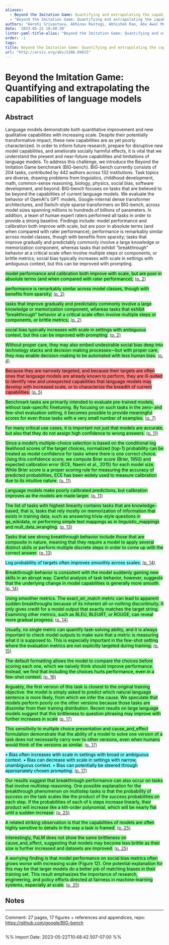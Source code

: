```yaml
---
aliases:
  - Beyond the Imitation Game: Quantifying and extrapolating the capabilities of language models
  - "Beyond the Imitation Game: Quantifying and extrapolating the capabilities of language models"
authors: "Aarohi Srivastava, Abhinav Rastogi, Abhishek Rao, Abu Awal Md Shoeb, Abubakar Abid, Adam Fisch, Adam R. Brown, Adam Santoro, Aditya Gupta, Adrià Garriga-Alonso, Agnieszka Kluska, Aitor Lewkowycz, Akshat Agarwal, Alethea Power, Alex Ray, Alex Warstadt, Alexander W. Kocurek, Ali Safaya, Ali Tazarv, Alice Xiang, Alicia Parrish, Allen Nie, Aman Hussain, Amanda Askell, Amanda Dsouza, Ameet Rahane, Anantharaman S. Iyer, Anders Andreassen, Andrea Santilli, Andreas Stuhlmüller, Andrew Dai, Andrew La, Andrew Lampinen, Andy Zou, Angela Jiang, Angelica Chen, Anh Vuong, Animesh Gupta, Anna Gottardi, Antonio Norelli, Anu Venkatesh, Arash Gholamidavoodi, Arfa Tabassum, Arul Menezes, Arun Kirubarajan, Asher Mullokandov, Ashish Sabharwal, Austin Herrick, Avia Efrat, Aykut Erdem, Ayla Karakaş, B. Ryan Roberts, Bao Sheng Loe, Barret Zoph, Bartłomiej Bojanowski, Batuhan Özyurt, Behnam Hedayatnia, Behnam Neyshabur, Benjamin Inden, Benno Stein, Berk Ekmekci, Bill Yuchen Lin, Blake Howald, Cameron Diao, Cameron Dour, Catherine Stinson, Cedrick Argueta, César Ferri Ramírez, Chandan Singh, Charles Rathkopf, Chenlin Meng, Chitta Baral, Chiyu Wu, Chris Callison-Burch, Chris Waites, Christian Voigt, Christopher D. Manning, Christopher Potts, Cindy Ramirez, Clara E. Rivera, Clemencia Siro, Colin Raffel, Courtney Ashcraft, Cristina Garbacea, Damien Sileo, Dan Garrette, Dan Hendrycks, Dan Kilman, Dan Roth, Daniel Freeman, Daniel Khashabi, Daniel Levy, Daniel Moseguí González, Danny Hernandez, Danqi Chen, Daphne Ippolito, Dar Gilboa, David Dohan, David Drakard, David Jurgens, Debajyoti Datta, Deep Ganguli, Denis Emelin, Denis Kleyko, Deniz Yuret, Derek Chen, Derek Tam, Dieuwke Hupkes, Diganta Misra, Dilyar Buzan, Dimitri Coelho Mollo, Diyi Yang, Dong-Ho Lee, Ekaterina Shutova, Ekin Dogus Cubuk, Elad Segal, Eleanor Hagerman, Elizabeth Barnes, Elizabeth Donoway, Ellie Pavlick, Emanuele Rodola, Emma Lam, Eric Chu, Eric Tang, Erkut Erdem, Ernie Chang, Ethan A. Chi, Ethan Dyer, Ethan Jerzak, Ethan Kim, Eunice Engefu Manyasi, Evgenii Zheltonozhskii, Fanyue Xia, Fatemeh Siar, Fernando Martínez-Plumed, Francesca Happé, Francois Chollet, Frieda Rong, Gaurav Mishra, Genta Indra Winata, Gerard de Melo, Germán Kruszewski, Giambattista Parascandolo, Giorgio Mariani, Gloria Wang, Gonzalo Jaimovitch-López, Gregor Betz, Guy Gur-Ari, Hana Galijasevic, Hannah Kim, Hannah Rashkin, Hannaneh Hajishirzi, Harsh Mehta, Hayden Bogar, Henry Shevlin, Hinrich Schütze, Hiromu Yakura, Hongming Zhang, Hugh Mee Wong, Ian Ng, Isaac Noble, Jaap Jumelet, Jack Geissinger, Jackson Kernion, Jacob Hilton, Jaehoon Lee, Jaime Fernández Fisac, James B. Simon, James Koppel, James Zheng, James Zou, Jan Kocoń, Jana Thompson, Jared Kaplan, Jarema Radom, Jascha Sohl-Dickstein, Jason Phang, Jason Wei, Jason Yosinski, Jekaterina Novikova, Jelle Bosscher, Jennifer Marsh, Jeremy Kim, Jeroen Taal, Jesse Engel, Jesujoba Alabi, Jiacheng Xu, Jiaming Song, Jillian Tang, Joan Waweru, John Burden, John Miller, John U. Balis, Jonathan Berant, Jörg Frohberg, Jos Rozen, Jose Hernandez-Orallo, Joseph Boudeman, Joseph Jones, Joshua B. Tenenbaum, Joshua S. Rule, Joyce Chua, Kamil Kanclerz, Karen Livescu, Karl Krauth, Karthik Gopalakrishnan, Katerina Ignatyeva, Katja Markert, Kaustubh D. Dhole, Kevin Gimpel, Kevin Omondi, Kory Mathewson, Kristen Chiafullo, Ksenia Shkaruta, Kumar Shridhar, Kyle McDonell, Kyle Richardson, Laria Reynolds, Leo Gao, Li Zhang, Liam Dugan, Lianhui Qin, Lidia Contreras-Ochando, Louis-Philippe Morency, Luca Moschella, Lucas Lam, Lucy Noble, Ludwig Schmidt, Luheng He, Luis Oliveros Colón, Luke Metz, Lütfi Kerem Şenel, Maarten Bosma, Maarten Sap, Maartje ter Hoeve, Madotto Andrea, Maheen Farooqi, Manaal Faruqui, Mantas Mazeika, Marco Baturan, Marco Marelli, Marco Maru, Maria Jose Ramírez Quintana, Marie Tolkiehn, Mario Giulianelli, Martha Lewis, Martin Potthast, Matthew L. Leavitt, Matthias Hagen, Mátyás Schubert, Medina Orduna Baitemirova, Melody Arnaud, Melvin McElrath, Michael A. Yee, Michael Cohen, Michael Gu, Michael Ivanitskiy, Michael Starritt, Michael Strube, Michał Swędrowski, Michele Bevilacqua, Michihiro Yasunaga, Mihir Kale, Mike Cain, Mimee Xu, Mirac Suzgun, Mo Tiwari, Mohit Bansal, Moin Aminnaseri, Mor Geva, Mozhdeh Gheini, Mukund Varma T, Nanyun Peng, Nathan Chi, Nayeon Lee, Neta Gur-Ari Krakover, Nicholas Cameron, Nicholas Roberts, Nick Doiron, Nikita Nangia, Niklas Deckers, Niklas Muennighoff, Nitish Shirish Keskar, Niveditha S. Iyer, Noah Constant, Noah Fiedel, Nuan Wen, Oliver Zhang, Omar Agha, Omar Elbaghdadi, Omer Levy, Owain Evans, Pablo Antonio Moreno Casares, Parth Doshi, Pascale Fung, Paul Pu Liang, Paul Vicol, Pegah Alipoormolabashi, Peiyuan Liao, Percy Liang, Peter Chang, Peter Eckersley, Phu Mon Htut, Pinyu Hwang, Piotr Miłkowski, Piyush Patil, Pouya Pezeshkpour, Priti Oli, Qiaozhu Mei, Qing Lyu, Qinlang Chen, Rabin Banjade, Rachel Etta Rudolph, Raefer Gabriel, Rahel Habacker, Ramón Risco Delgado, Raphaël Millière, Rhythm Garg, Richard Barnes, Rif A. Saurous, Riku Arakawa, Robbe Raymaekers, Robert Frank, Rohan Sikand, Roman Novak, Roman Sitelew, Ronan LeBras, Rosanne Liu, Rowan Jacobs, Rui Zhang, Ruslan Salakhutdinov, Ryan Chi, Ryan Lee, Ryan Stovall, Ryan Teehan, Rylan Yang, Sahib Singh, Saif M. Mohammad, Sajant Anand, Sam Dillavou, Sam Shleifer, Sam Wiseman, Samuel Gruetter, Samuel R. Bowman, Samuel S. Schoenholz, Sanghyun Han, Sanjeev Kwatra, Sarah A. Rous, Sarik Ghazarian, Sayan Ghosh, Sean Casey, Sebastian Bischoff, Sebastian Gehrmann, Sebastian Schuster, Sepideh Sadeghi, Shadi Hamdan, Sharon Zhou, Shashank Srivastava, Sherry Shi, Shikhar Singh, Shima Asaadi, Shixiang Shane Gu, Shubh Pachchigar, Shubham Toshniwal, Shyam Upadhyay,  Shyamolima,  Debnath, Siamak Shakeri, Simon Thormeyer, Simone Melzi, Siva Reddy, Sneha Priscilla Makini, Soo-Hwan Lee, Spencer Torene, Sriharsha Hatwar, Stanislas Dehaene, Stefan Divic, Stefano Ermon, Stella Biderman, Stephanie Lin, Stephen Prasad, Steven T. Piantadosi, Stuart M. Shieber, Summer Misherghi, Svetlana Kiritchenko, Swaroop Mishra, Tal Linzen, Tal Schuster, Tao Li, Tao Yu, Tariq Ali, Tatsu Hashimoto, Te-Lin Wu, Théo Desbordes, Theodore Rothschild, Thomas Phan, Tianle Wang, Tiberius Nkinyili, Timo Schick, Timofei Kornev, Timothy Telleen-Lawton, Titus Tunduny, Tobias Gerstenberg, Trenton Chang, Trishala Neeraj, Tushar Khot, Tyler Shultz, Uri Shaham, Vedant Misra, Vera Demberg, Victoria Nyamai, Vikas Raunak, Vinay Ramasesh, Vinay Uday Prabhu, Vishakh Padmakumar, Vivek Srikumar, William Fedus, William Saunders, William Zhang, Wout Vossen, Xiang Ren, Xiaoyu Tong, Xinyi Wu, Xudong Shen, Yadollah Yaghoobzadeh, Yair Lakretz, Yangqiu Song, Yasaman Bahri, Yejin Choi, Yichi Yang, Yiding Hao, Yifu Chen, Yonatan Belinkov, Yu Hou, Yufang Hou, Yuntao Bai, Zachary Seid, Zhao Xinran, Zhuoye Zhao, Zijian Wang, Zijie J. Wang, Zirui Wang, Ziyi Wu"
date: '2023-05-22 10:48:30'
linter-yaml-title-alias: "Beyond the Imitation Game: Quantifying and extrapolating the capabilities of language models"
order: -1
tags: 
title: Beyond the Imitation Game: Quantifying and extrapolating the capabilities of language models
url: "http://arxiv.org/abs/2206.04615"
---
```


# Beyond the Imitation Game: Quantifying and extrapolating the capabilities of language models




## Abstract
Language models demonstrate both quantitative improvement and new qualitative capabilities with increasing scale. Despite their potentially transformative impact, these new capabilities are as yet poorly characterized. In order to inform future research, prepare for disruptive new model capabilities, and ameliorate socially harmful effects, it is vital that we understand the present and near-future capabilities and limitations of language models. To address this challenge, we introduce the Beyond the Imitation Game benchmark (BIG-bench). BIG-bench currently consists of 204 tasks, contributed by 442 authors across 132 institutions. Task topics are diverse, drawing problems from linguistics, childhood development, math, common-sense reasoning, biology, physics, social bias, software development, and beyond. BIG-bench focuses on tasks that are believed to be beyond the capabilities of current language models. We evaluate the behavior of OpenAI's GPT models, Google-internal dense transformer architectures, and Switch-style sparse transformers on BIG-bench, across model sizes spanning millions to hundreds of billions of parameters. In addition, a team of human expert raters performed all tasks in order to provide a strong baseline. Findings include: model performance and calibration both improve with scale, but are poor in absolute terms (and when compared with rater performance); performance is remarkably similar across model classes, though with benefits from sparsity; tasks that improve gradually and predictably commonly involve a large knowledge or memorization component, whereas tasks that exhibit "breakthrough" behavior at a critical scale often involve multiple steps or components, or brittle metrics; social bias typically increases with scale in settings with ambiguous context, but this can be improved with prompting.



<mark style="background: #80ff80">model performance and calibration both improve with scale, but are poor in absolute terms (and when compared with rater performance);</mark> [(p. 2)](zotero://open-pdf/library/items/2J59UXU9?page=2) 


<mark style="background: #80ff80">performance is remarkably similar across model classes, though with benefits from sparsity;</mark> [(p. 2)](zotero://open-pdf/library/items/2J59UXU9?page=2) 


<mark style="background: #80ff80">tasks that improve gradually and predictably commonly involve a large knowledge or memorization component, whereas tasks that exhibit “breakthrough” behavior at a critical scale often involve multiple steps or components, or brittle metrics;</mark> [(p. 2)](zotero://open-pdf/library/items/2J59UXU9?page=2) 


<mark style="background: #80ff80">social bias typically increases with scale in settings with ambiguous context, but this can be improved with prompting.</mark> [(p. 2)](zotero://open-pdf/library/items/2J59UXU9?page=2) 


<mark style="background: #80ff80">Without proper care, they may also embed undesirable social bias deep into technology stacks and decision-making processes—but with proper care, they may enable decision-making to be automated with less human bias.</mark> [(p. 4)](zotero://open-pdf/library/items/2J59UXU9?page=4) 


<mark style="background: #ff8080">Because they are narrowly targeted, and because their targets are often ones that language models are already known to perform, they are ill-suited to identify new and unexpected capabilities that language models may develop with increased scale, or to characterize the breadth of current capabilities.</mark> [(p. 5)](zotero://open-pdf/library/items/2J59UXU9?page=5) 


<mark style="background: #80ff80">Benchmark tasks are primarily intended to evaluate pre-trained models, without task-specific finetuning. By focusing on such tasks in the zero- and few-shot evaluation setting, it becomes possible to provide meaningful scores for even those tasks with a very small number of examples.</mark> [(p. 7)](zotero://open-pdf/library/items/2J59UXU9?page=7) 


<mark style="background: #80ff80">For many critical use cases, it is important not just that models are accurate, but also that they do not assign high confidence to wrong answers.</mark> [(p. 11)](zotero://open-pdf/library/items/2J59UXU9?page=11) 


<mark style="background: #80ff80">Since a model’s multiple-choice selection is based on the conditional log likelihood scores of the target choices, normalized (top-1) probability can be treated as model confidence for tasks where there is one correct choice. Using this confidence score, we compute Brier score (Brier, 1950) and expected calibration error (ECE, Naeini et al., 2015) for each model size. While Brier score is a proper scoring rule for measuring the accuracy of predicted probabilities, ECE has been widely used to measure calibration due to its intuitive nature.</mark> [(p. 11)](zotero://open-pdf/library/items/2J59UXU9?page=11) 


<mark style="background: #80ff80">Language models make poorly calibrated predictions, but calibration improves as the models are made larger.</mark> [(p. 11)](zotero://open-pdf/library/items/2J59UXU9?page=11) 


<mark style="background: #80ff80">The list of tasks with highest linearity contains tasks that are knowledge-based, that is, tasks that rely mostly on memorization of information that exists in training data, such as answering trivia-style questions in qa_wikidata, or performing simple text mappings as in linguistic_mappings and mult_data_wrangling.</mark> [(p. 13)](zotero://open-pdf/library/items/2J59UXU9?page=13) 


<mark style="background: #80ff80">Tasks that see strong breakthrough behavior include those that are composite in nature, meaning that they require a model to apply several distinct skills or perform multiple discrete steps in order to come up with the correct answer.</mark> [(p. 13)](zotero://open-pdf/library/items/2J59UXU9?page=13) 


<mark style="background: #80ffff">Log probability of targets often improves smoothly across scales.</mark> [(p. 14)](zotero://open-pdf/library/items/2J59UXU9?page=14) 


<mark style="background: #80ff80">Breakthrough behavior is consistent with the model suddenly gaining new skills in an abrupt way. Careful analysis of task behavior, however, suggests that the underlying change in model capabilities is generally more smooth.</mark> [(p. 14)](zotero://open-pdf/library/items/2J59UXU9?page=14) 


<mark style="background: #80ff80">Using smoother metrics. The exact_str_match metric can lead to apparent sudden breakthroughs because of its inherent all-or-nothing discontinuity. It only gives credit for a model output that exactly matches the target string. Examining other metrics, such as BLEU, BLEURT, or ROUGE, can reveal more gradual progress.</mark> [(p. 14)](zotero://open-pdf/library/items/2J59UXU9?page=14) 


<mark style="background: #80ff80">Usually, no single metric can quantify task-solving ability, and it is always important to check model outputs to make sure that a metric is measuring what it is supposed to. This is especially important in the few-shot setting where the evaluation metrics are not explicitly targeted during training.</mark> [(p. 15)](zotero://open-pdf/library/items/2J59UXU9?page=15) 


<mark style="background: #80ff80">The default formatting allows the model to compare the choices before scoring each one, which we naively think should improve performance. Instead, we find that including the choices hurts performance, even in a few-shot context.</mark> [(p. 16)](zotero://open-pdf/library/items/2J59UXU9?page=16) 


<mark style="background: #80ff80">Arguably, the first version of this task is closest to the original training objective: the model is simply asked to predict which natural language sentence is more likely, from which we infer the cause. We speculate that models perform poorly on the other versions because those tasks are dissimilar from their training distribution. Recent results on large language models suggest that this brittleness to question phrasing may improve with further increases in scale</mark> [(p. 17)](zotero://open-pdf/library/items/2J59UXU9?page=17) 


<mark style="background: #80ff80">This sensitivity to multiple choice presentation and cause_and_effect formulation demonstrate that the ability of a model to solve one version of a task does not necessarily carry over to other versions, even when humans would think of the versions as similar.</mark> [(p. 17)](zotero://open-pdf/library/items/2J59UXU9?page=17) 


<mark style="background: #80ffff">• Bias often increases with scale in settings with broad or ambiguous context. • Bias can decrease with scale in settings with narrow, unambiguous context. • Bias can potentially be steered through appropriately chosen prompting.</mark> [(p. 17)](zotero://open-pdf/library/items/2J59UXU9?page=17) 


<mark style="background: #80ff80">Our results suggest that breakthrough performance can also occur on tasks that involve multistep reasoning. One possible explanation for the breakthrough phenomenon on multistep tasks is that the probability of success on the task scales like the product of the success probabilities on each step. If the probabilities of each of k steps increase linearly, their product will increase like a kth-order polynomial, which will be nearly flat until a sudden increase.</mark> [(p. 25)](zotero://open-pdf/library/items/2J59UXU9?page=25) 


<mark style="background: #80ff80">A related striking observation is that the capabilities of models are often highly sensitive to details in the way a task is framed.</mark> [(p. 25)](zotero://open-pdf/library/items/2J59UXU9?page=25) 


<mark style="background: #80ff80">Interestingly, PaLM does not show the same brittleness on cause_and_effect, suggesting that models may become less brittle as their size is further increased and datasets are improved.</mark> [(p. 25)](zotero://open-pdf/library/items/2J59UXU9?page=25) 


<mark style="background: #80ff80">A worrying finding is that model performance on social bias metrics often grows worse with increasing scale (Figure 12). One potential explanation for this may be that larger models do a better job of matching biases in their training set. This result emphasizes the importance of research, engineering, and policy efforts directed at fairness in machine-learning systems, especially at scale.</mark> [(p. 25)](zotero://open-pdf/library/items/2J59UXU9?page=25) 





## Notes



---
Comment: 27 pages, 17 figures + references and appendices, repo: https://github.com/google/BIG-bench




```

```

%% Import Date: 2023-05-22T10:48:42.507-07:00 %%
